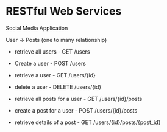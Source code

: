 # RESTful Web Services

Social Media Application

User -> Posts (one to many relationship)

- retrieve all users    - GET /users
- Create a user         - POST /users
- retrieve a user       - GET /users/{id}
- delete a user         - DELETE /users/{id}

- retrieve all posts for a user - GET /users/{id}/posts
- create a post for a user      - POST /users/{id}/posts
- retrieve details of a post    - GET /users/{id}/posts/{post_id}
